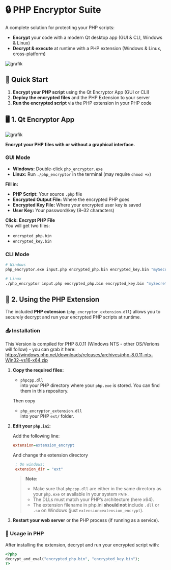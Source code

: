 # 🔒 PHP Encryptor Suite

A complete solution for protecting your PHP scripts:
- **Encrypt** your code with a modern Qt desktop app (GUI & CLI, Windows & Linux)
- **Decrypt & execute** at runtime with a PHP extension (Windows & Linux, cross-platform)

![grafik](https://github.com/user-attachments/assets/a4cba82c-4a96-4d2d-9ddf-2e10823bbf5b)


## 🚀 Quick Start

1. **Encrypt your PHP script** using the Qt Encryptor App (GUI or CLI)
2. **Deploy the encrypted files** and the PHP Extension to your server
3. **Run the encrypted script** via the PHP extension in your PHP code



## 🖥️ 1. Qt Encryptor App

![grafik](https://github.com/user-attachments/assets/d84c37bb-ac5c-4744-b1aa-87d8a0f60365)


**Encrypt your PHP files with or without a graphical interface.**

### GUI Mode

- **Windows:** Double-click `php_encryptor.exe`
- **Linux:** Run `./php_encryptor` in the terminal (may require `chmod +x`)

**Fill in:**
- **PHP Script:** Your source `.php` file
- **Encrypted Output File:** Where the encrypted PHP goes
- **Encrypted Key File:** Where your encrypted user key is saved
- **User Key:** Your password/key (8–32 characters)

**Click:** **Encrypt PHP File**  
You will get two files:  
- `encrypted_php.bin`  
- `encrypted_key.bin`

### CLI Mode

```sh
# Windows
php_encryptor.exe input.php encrypted_php.bin encrypted_key.bin "mySecretKey"

# Linux
./php_encryptor input.php encrypted_php.bin encrypted_key.bin "mySecretKey"
```

## 🧩 2. Using the PHP Extension

The included **PHP extension** (`php_encryptor_extension.dll`) allows you to securely decrypt and run your encrypted PHP scripts at runtime.

### 📥 Installation

This Version is compiled for PHP 8.0.11 (Windows NTS - other OS/Verions will follow) - you can grab it here: https://windows.php.net/downloads/releases/archives/php-8.0.11-nts-Win32-vs16-x64.zip

1. **Copy the required files:**
    - `phpcpp.dll`  
    into your PHP directory where your `php.exe` is stored. You can find them in this repository.

    Then copy  
    - `php_encryptor_extension.dll`  
    into your PHP `ext/` folder.

2. **Edit your `php.ini`:**

    Add the following line:
    ```ini
    extension=extension_encrypt
    ```
    And change the extension directory
   ```ini
    ; On windows:
    extension_dir = "ext"
    ```

    > **Note:**  
    > - Make sure that `phpcpp.dll` are either in the same directory as your `php.exe` or available in your system `PATH`.  
    > - The DLLs must match your PHP’s architecture (here x64).
    > - The extension filename in php.ini **should not** include `.dll` or `.so` on Windows (just `extension=extension_encrypt`).

4. **Restart your web server** or the PHP process (if running as a service).


### 📝 Usage in PHP

After installing the extension, decrypt and run your encrypted script with:

```php
<?php
decrypt_and_eval("encrypted_php.bin", "encrypted_key.bin");
?>
